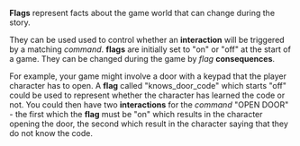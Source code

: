 **Flags** represent facts about the game world that can change during the story.

They can be used used to control whether an **interaction** will be triggered by a matching *command*. **flags** are initially set to "on" or "off" at the start of a game. They can be changed during the game by *flag* **consequences**.

For example, your game might involve a door with a keypad that the player character has to open. A **flag** called "knows_door_code" which starts "off" could be used to represent whether the character has learned the code or not. You could then have two **interactions** for the *command* "OPEN DOOR" - the first  which the **flag** must be "on" which results in the character opening the door, the second which result in the character saying that they do not know the code. 
